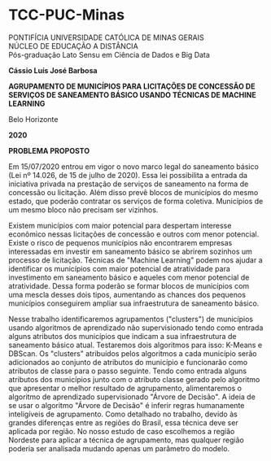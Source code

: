 # TCC-PUC-Minas

PONTIFÍCIA UNIVERSIDADE CATÓLICA DE MINAS GERAIS  
NÚCLEO DE EDUCAÇÃO A DISTÂNCIA  
Pós-graduação Lato Sensu em Ciência de Dados e Big Data  

**Cássio Luís José Barbosa**

**AGRUPAMENTO DE MUNICÍPIOS PARA LICITAÇÕES DE CONCESSÃO DE SERVIÇOS DE SANEAMENTO BÁSICO USANDO TÉCNICAS DE MACHINE LEARNING**

Belo Horizonte 

**2020**

**PROBLEMA PROPOSTO**  

Em 15/07/2020 entrou em vigor o novo marco legal do saneamento básico (Lei nº 14.026, de 15 de julho de 2020). Essa lei possibilita a entrada da iniciativa privada na prestação de serviços de saneamento na forma de concessão ou licitação. Além disso prevê blocos de municípios do mesmo estado, que poderão contratar os serviços de forma coletiva. Municípios de um mesmo bloco não precisam ser vizinhos.  

Existem municípios com maior potencial para despertam interesse econômico nessas licitações de concessão e outros com menor potencial. Existe o risco de pequenos municípios não encontrarem empresas interessadas em investir em saneamento básico se abrirem sozinhos um processo de licitação. Técnicas de "Machine Learning" podem nos ajudar a identificar os municípios com maior potencial de atratividade para investimento em saneamento básico e aqueles com menor potencial de atratividade. Dessa forma poderão se formar blocos de municípios com uma mescla desses dois tipos, aumentando as chances dos pequenos municípios conseguirem ampliar sua infraestrutura de saneamento básico.  

Nesse trabalho identificaremos agrupamentos ("clusters") de municípios usando algoritmos de aprendizado não supervisionado tendo como entrada alguns atributos dos municípios que indicam a sua infraestrutura de saneamento básico atual. Testaremos dois algoritmos para isso: K-Means e DBScan. Os "clusters" atribuídos pelos algoritmos a cada município serão adicionados ao conjunto de atributos do município e funcionarão como atributos de classe para o passo seguinte. Tendo como entrada alguns atributos dos municípios junto com o atributo classe gerado pelo algoritmo que apresentar o melhor resultado de agrupamento, alimentaremos o algoritmo de aprendizado supervisionado "Árvore de Decisão". A ideia de se usar o algoritmo "Árvore de Decisão" é inferir regras humanamente inteligíveis de agrupamento. Como detalhado no trabalho, devido às grandes diferenças entre as regiões do Brasil, essa técnica deve ser aplicada por região. No nosso estudo de caso escolhemos a região Nordeste para aplicar a técnica de agrupamento, mas qualquer região poderia ser analisada mudando apenas um parâmetro do modelo.
